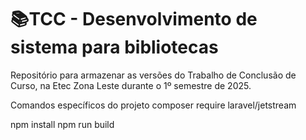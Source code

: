 # 📚TCC - Desenvolvimento de sistema para bibliotecas

Repositório para armazenar as versões do Trabalho de Conclusão de Curso, na Etec Zona Leste durante o 1º semestre de 2025.

Comandos específicos do projeto
   composer require laravel/jetstream

   npm install
   npm run build
   